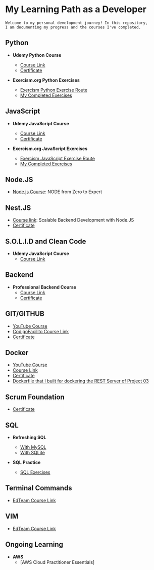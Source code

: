 # My Learning Path as a Developer
```
Welcome to my personal development journey! In this repository,
I am documenting my progress and the courses I've completed.
```
## Python

- **Udemy Python Course**
   - [Course Link](https://www.udemy.com/course/python-total/)
   - [Certificate](https://github.com/ajamaloodin/myTrainingPath/blob/master/Certified%20Python%20Course/Certificado%20Python.pdf)
     
- **Exercism.org Python Exercises**
  - [Exercism Python Exercise Route](https://exercism.org/)
  - [My Completed Exercises](https://github.com/ajamaloodin/myTrainingPath/blob/master/exercism.org%20Python)

## JavaScript

- **Udemy JavaScript Course**
   - [Course Link](https://www.udemy.com/course/javascript-total/)
   - [Certificate](https://github.com/ajamaloodin/myTrainingPath/blob/master/Certified%20JavaScript%20Course/Certificado%20Javascript.pdf)
     
- **Exercism.org JavaScript Exercises**
  - [Exercism JavaScript Exercise Route](https://exercism.org/)
  - [My Completed Exercises](https://github.com/ajamaloodin/myTrainingPath/blob/master/exercism.org%20JavaScript)
 
## Node.JS
- [Node.js Course](https://www.udemy.com/course/node-de-cero-a-experto/): NODE from Zero to Expert

## Nest.JS
- [Course link](https://cursos.devtalles.com/courses/nest): Scalable Backend Development with Node.JS
- [Certificate](https://github.com/ajamaloodin/myTrainingPath/blob/master/Certified%20Nest-js%20Course/Certificado%20Nest-js.pdf)
 
## S.O.L.I.D and Clean Code

- **Udemy JavaScript Course**
   - [Course Link](https://www.udemy.com/course/solid-clean/)
 
## Backend

- **Professional Backend Course**
  - [Course Link](https://codigofacilito.com/cursos/backend-profesional)
  - [Certificate](MyTrainingPath/Certified%20Profesional%20Backend%20Course/)

## GIT/GITHUB

- [YouTube Course](https://www.youtube.com/watch?v=VdGzPZ31ts8)
- [CodigoFacilito Course Link](https://codigofacilito.com/cursos/github)
- [Certificate](https://github.com/ajamaloodin/myTrainingPath/blob/master/Certified%20Git%3AGithub%20Course/Certificado%20-%20Curso%20a%20fondo%20de%20GitHub.pdf)

## Docker

- [YouTube Course](https://www.youtube.com/watch?v=4Dko5W96WHg)
- [Course Link](https://codigofacilito.com/cursos/docker/)
- [Certificate](https://github.com/ajamaloodin/myTrainingPath/blob/master/Certified%20Profesional%20Docker%20Course/Certificado%20-%20Curso%20Profesional%20de%20Docker.pdf)
- [Dockerfile that I built for dockering the REST Server of Project 03](https://github.com/ajamaloodin/myTrainingPath/blob/master/Certified%20Profesional%20Docker%20Course/)

## Scrum Foundation

- [Certificate](https://github.com/ajamaloodin/myTrainingPath/blob/master/Scrum%20Foundation/Scrum%20Certificate.pdf)

## SQL

- **Refreshing SQL**
  - [With MySQL](https://www.youtube.com/watch?v=uUdKAYl-F7g)
  - [With SQLite](https://www.youtube.com/watch?v=DFg1V-rO6Pg)

- **SQL Practice**
  - [SQL Exercises](https://www.sql-practice.com/)

## Terminal Commands

- [EdTeam Course Link](https://app.ed.team/cursos/terminal-linux/02/05)

## VIM

- [EdTeam Course Link](https://app.ed.team/cursos/vim/01/04)

## Ongoing Learning
    
- **AWS**
  - [AWS Cloud Practitioner Essentials]






